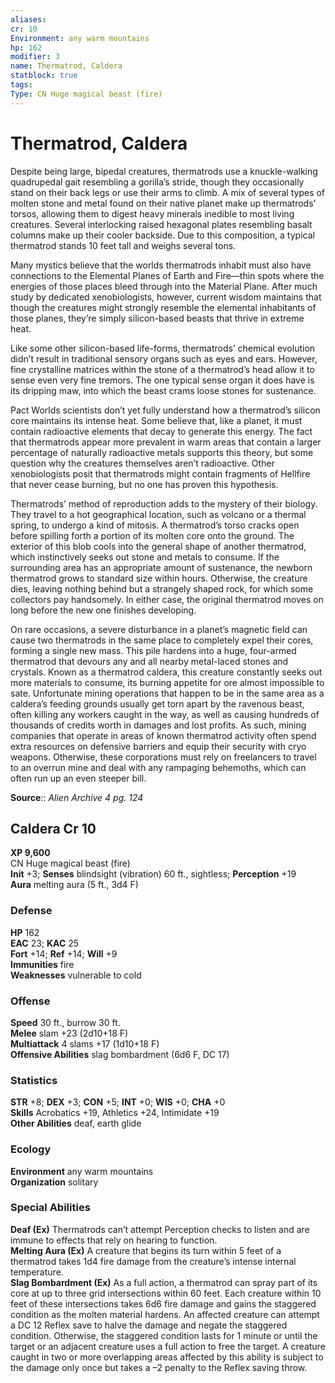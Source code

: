 ```yaml
---
aliases: 
cr: 10
Environment: any warm mountains  
hp: 162
modifier: 3
name: Thermatrod, Caldera
statblock: true
tags: 
Type: CN Huge magical beast (fire)  
---
```


# Thermatrod, Caldera

Despite being large, bipedal creatures, thermatrods use a knuckle-walking quadrupedal gait resembling a gorilla’s stride, though they occasionally stand on their back legs or use their arms to climb. A mix of several types of molten stone and metal found on their native planet make up thermatrods’ torsos, allowing them to digest heavy minerals inedible to most living creatures. Several interlocking raised hexagonal plates resembling basalt columns make up their cooler backside. Due to this composition, a typical thermatrod stands 10 feet tall and weighs several tons.

Many mystics believe that the worlds thermatrods inhabit must also have connections to the Elemental Planes of Earth and Fire—thin spots where the energies of those places bleed through into the Material Plane. After much study by dedicated xenobiologists, however, current wisdom maintains that though the creatures might strongly resemble the elemental inhabitants of those planes, they’re simply silicon-based beasts that thrive in extreme heat.

Like some other silicon-based life-forms, thermatrods’ chemical evolution didn’t result in traditional sensory organs such as eyes and ears. However, fine crystalline matrices within the stone of a thermatrod’s head allow it to sense even very fine tremors. The one typical sense organ it does have is its dripping maw, into which the beast crams loose stones for sustenance.

Pact Worlds scientists don’t yet fully understand how a thermatrod’s silicon core maintains its intense heat. Some believe that, like a planet, it must contain radioactive elements that decay to generate this energy. The fact that thermatrods appear more prevalent in warm areas that contain a larger percentage of naturally radioactive metals supports this theory, but some question why the creatures themselves aren’t radioactive. Other xenobiologists posit that thermatrods might contain fragments of Hellfire that never cease burning, but no one has proven this hypothesis.

Thermatrods’ method of reproduction adds to the mystery of their biology. They travel to a hot geographical location, such as volcano or a thermal spring, to undergo a kind of mitosis. A thermatrod’s torso cracks open before spilling forth a portion of its molten core onto the ground. The exterior of this blob cools into the general shape of another thermatrod, which instinctively seeks out stone and metals to consume. If the surrounding area has an appropriate amount of sustenance, the newborn thermatrod grows to standard size within hours. Otherwise, the creature dies, leaving nothing behind but a strangely shaped rock, for which some collectors pay handsomely. In either case, the original thermatrod moves on long before the new one finishes developing.

On rare occasions, a severe disturbance in a planet’s magnetic field can cause two thermatrods in the same place to completely expel their cores, forming a single new mass. This pile hardens into a huge, four-armed thermatrod that devours any and all nearby metal-laced stones and crystals. Known as a thermatrod caldera, this creature constantly seeks out more materials to consume, its burning appetite for ore almost impossible to sate. Unfortunate mining operations that happen to be in the same area as a caldera’s feeding grounds usually get torn apart by the ravenous beast, often killing any workers caught in the way, as well as causing hundreds of thousands of credits worth in damages and lost profits. As such, mining companies that operate in areas of known thermatrod activity often spend extra resources on defensive barriers and equip their security with cryo weapons. Otherwise, these corporations must rely on freelancers to travel to an overrun mine and deal with any rampaging behemoths, which can often run up an even steeper bill.

**Source**:: _Alien Archive 4 pg. 124_

## Caldera Cr 10

**XP 9,600**  
CN Huge magical beast (fire)  
**Init** +3; **Senses** blindsight (vibration) 60 ft., sightless; **Perception** +19  
**Aura** melting aura (5 ft., 3d4 F)

### Defense

**HP** 162  
**EAC** 23; **KAC** 25  
**Fort** +14; **Ref** +14; **Will** +9  
**Immunities** fire  
**Weaknesses** vulnerable to cold

### Offense

**Speed** 30 ft., burrow 30 ft.  
**Melee** slam +23 (2d10+18 F)  
**Multiattack** 4 slams +17 (1d10+18 F)  
**Offensive Abilities** slag bombardment (6d6 F, DC 17)

### Statistics

**STR** +8; **DEX** +3; **CON** +5; **INT** +0; **WIS** +0; **CHA** +0  
**Skills** Acrobatics +19, Athletics +24, Intimidate +19  
**Other Abilities** deaf, earth glide

### Ecology

**Environment** any warm mountains  
**Organization** solitary

### Special Abilities

**Deaf (Ex)** Thermatrods can’t attempt Perception checks to listen and are immune to effects that rely on hearing to function.  
**Melting Aura (Ex)** A creature that begins its turn within 5 feet of a thermatrod takes 1d4 fire damage from the creature’s intense internal temperature.  
**Slag Bombardment (Ex)** As a full action, a thermatrod can spray part of its core at up to three grid intersections within 60 feet. Each creature within 10 feet of these intersections takes 6d6 fire damage and gains the staggered condition as the molten material hardens. An affected creature can attempt a DC 12 Reflex save to halve the damage and negate the staggered condition. Otherwise, the staggered condition lasts for 1 minute or until the target or an adjacent creature uses a full action to free the target. A creature caught in two or more overlapping areas affected by this ability is subject to the damage only once but takes a –2 penalty to the Reflex saving throw.
